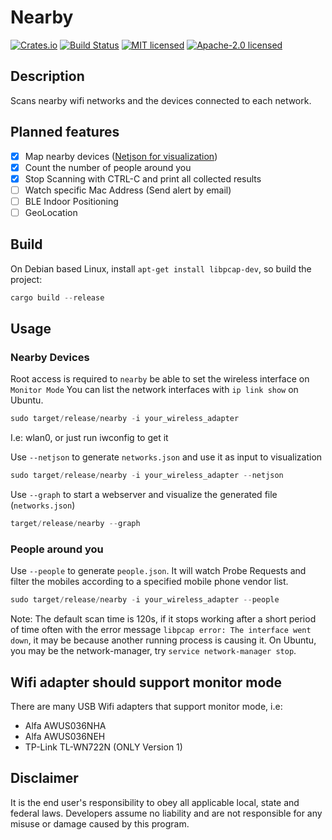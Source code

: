 # Nearby

[![Crates.io](https://img.shields.io/crates/v/nearby.svg)](https://crates.io/crates/nearby)
[![Build Status](https://travis-ci.org/wisespace-io/nearby.png?branch=master)](https://travis-ci.org/wisespace-io/nearby)
[![MIT licensed](https://img.shields.io/badge/License-MIT-blue.svg)](./LICENSE-MIT)
[![Apache-2.0 licensed](https://img.shields.io/badge/License-Apache%202.0-blue.svg)](./LICENSE-APACHE)

## Description

Scans nearby wifi networks and the devices connected to each network.

## Planned features

- [x] Map nearby devices ([Netjson for visualization](https://github.com/netjson/netjsongraph.js))
- [x] Count the number of people around you
- [x] Stop Scanning with CTRL-C and print all collected results
- [ ] Watch specific Mac Address (Send alert by email)
- [ ] BLE Indoor Positioning
- [ ] GeoLocation

## Build

On Debian based Linux, install `apt-get install libpcap-dev`, so build the project:

```rust
cargo build --release
```

## Usage

### Nearby Devices

Root access is required to `nearby` be able to set the wireless interface on `Monitor Mode`
You can list the network interfaces with `ip link show` on Ubuntu.

```rust
sudo target/release/nearby -i your_wireless_adapter
```

I.e: wlan0, or just run iwconfig to get it

Use `--netjson` to generate `networks.json` and use it as input to visualization

```rust
sudo target/release/nearby -i your_wireless_adapter --netjson
```

Use `--graph` to start a webserver and visualize the generated file (`networks.json`)

```rust
target/release/nearby --graph
```

### People around you

Use `--people` to generate `people.json`. It will watch Probe Requests and filter the mobiles according to a specified mobile phone vendor list.

```rust
sudo target/release/nearby -i your_wireless_adapter --people
```

Note: The default scan time is 120s, if it stops working after a short period of time often with the error message `libpcap error: The interface went down`, it may be because another running process is causing it. On Ubuntu, you may be the network-manager, try `service network-manager stop`.

## Wifi adapter should support monitor mode

There are many USB Wifi adapters that support monitor mode, i.e:

- Alfa AWUS036NHA
- Alfa AWUS036NEH
- TP-Link TL-WN722N (ONLY Version 1)

## Disclaimer

It is the end user's responsibility to obey all applicable local, state and federal laws. Developers assume no liability and are not responsible for any misuse or damage caused by this program.
